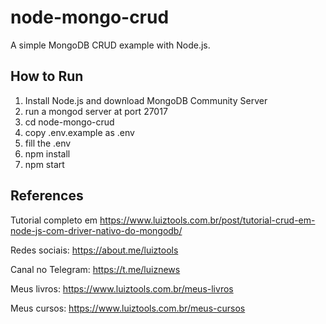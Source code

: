 # node-mongo-crud

A simple MongoDB CRUD example with Node.js.

## How to Run

1. Install Node.js and download MongoDB Community Server
2. run a mongod server at port 27017
3. cd node-mongo-crud
4. copy .env.example as .env
5. fill the .env
6. npm install
7. npm start

## References

Tutorial completo em https://www.luiztools.com.br/post/tutorial-crud-em-node-js-com-driver-nativo-do-mongodb/

Redes sociais: https://about.me/luiztools

Canal no Telegram: https://t.me/luiznews

Meus livros: https://www.luiztools.com.br/meus-livros

Meus cursos: https://www.luiztools.com.br/meus-cursos